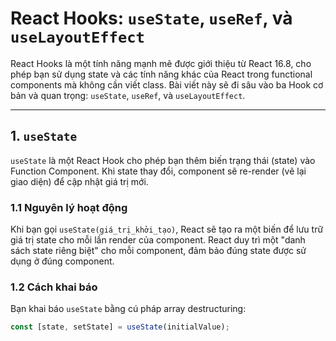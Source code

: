# React Hooks: `useState`, `useRef`, và `useLayoutEffect`

React Hooks là một tính năng mạnh mẽ được giới thiệu từ React 16.8, cho phép bạn sử dụng state và các tính năng khác của React trong functional components mà không cần viết class. Bài viết này sẽ đi sâu vào ba Hook cơ bản và quan trọng: `useState`, `useRef`, và `useLayoutEffect`.

---

## 1. `useState`

`useState` là một React Hook cho phép bạn thêm biến trạng thái (state) vào Function Component. Khi state thay đổi, component sẽ re-render (vẽ lại giao diện) để cập nhật giá trị mới.

### 1.1 Nguyên lý hoạt động

Khi bạn gọi `useState(giá_trị_khởi_tạo)`, React sẽ tạo ra một biến để lưu trữ giá trị state cho mỗi lần render của component. React duy trì một "danh sách state riêng biệt" cho mỗi component, đảm bảo đúng state được sử dụng ở đúng component.

### 1.2 Cách khai báo

Bạn khai báo `useState` bằng cú pháp array destructuring:

```jsx
const [state, setState] = useState(initialValue);
